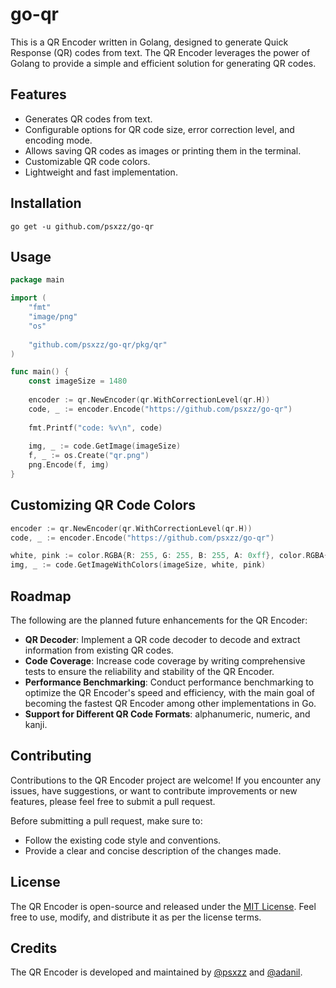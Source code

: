 # go-qr
This is a QR Encoder written in Golang, designed to generate Quick Response (QR) codes from text. The QR Encoder leverages the power of Golang to provide a simple and efficient solution for generating QR codes.

## Features

- Generates QR codes from text.
- Configurable options for QR code size, error correction level, and encoding mode.
- Allows saving QR codes as images or printing them in the terminal.
- Customizable QR code colors.
- Lightweight and fast implementation.


## Installation
`go get -u github.com/psxzz/go-qr`
## Usage

```go
package main

import (
    "fmt"
    "image/png"
    "os"
    
    "github.com/psxzz/go-qr/pkg/qr"
)

func main() {
    const imageSize = 1480
    
    encoder := qr.NewEncoder(qr.WithCorrectionLevel(qr.H))
    code, _ := encoder.Encode("https://github.com/psxzz/go-qr")
    
    fmt.Printf("code: %v\n", code)
    
    img, _ := code.GetImage(imageSize)
    f, _ := os.Create("qr.png")
    png.Encode(f, img)
}
```
## Customizing QR Code Colors

```go
encoder := qr.NewEncoder(qr.WithCorrectionLevel(qr.H))
code, _ := encoder.Encode("https://github.com/psxzz/go-qr")

white, pink := color.RGBA{R: 255, G: 255, B: 255, A: 0xff}, color.RGBA{R: 227, G: 61, B: 148, A: 0xff}
img, _ := code.GetImageWithColors(imageSize, white, pink)
```
## Roadmap

The following are the planned future enhancements for the QR Encoder:

- **QR Decoder**: Implement a QR code decoder to decode and extract information from existing QR codes. 
- **Code Coverage**: Increase code coverage by writing comprehensive tests to ensure the reliability and stability of the QR Encoder.
- **Performance Benchmarking**: Conduct performance benchmarking to optimize the QR Encoder's speed and efficiency, with the main goal of becoming the fastest QR Encoder among other implementations in Go.
- **Support for Different QR Code Formats**: alphanumeric, numeric, and kanji.
## Contributing

Contributions to the QR Encoder project are welcome! If you encounter any issues, have suggestions, or want to contribute improvements or new features, please feel free to submit a pull request.

Before submitting a pull request, make sure to:

- Follow the existing code style and conventions.
- Provide a clear and concise description of the changes made.

## License

The QR Encoder is open-source and released under the [MIT License](https://opensource.org/license/mit/). Feel free to use, modify, and distribute it as per the license terms.

## Credits

The QR Encoder is developed and maintained by [@psxzz](https://github.com/psxzz) and [@adanil](https://github.com/adanil).

